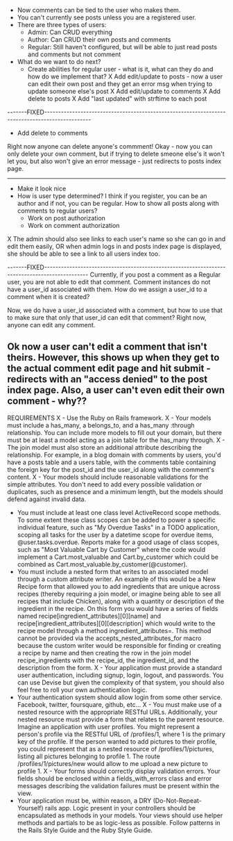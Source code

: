 - Now comments can be tied to the user who makes them.
- You can't currently see posts unless you are a registered user.
- There are three types of users:
  - Admin: Can CRUD everything
  - Author: Can CRUD their own posts and comments
  - Regular: Still haven't configured, but will be able to just read posts and comments but not comment
- What do we want to do next?
  - Create abilities for regular user - what is it, what can they do and how do we implement that?
  X Add edit/update to posts - now a user can edit their own post and they get an error msg when trying to update someone else's post
  X Add edit/update to comments
  X Add delete to posts
  X Add "last updated" with strftime to each post

-------FIXED-----------------------------------------------------------------------------------------------
  - Add delete to comments

  Right now anyone can delete anyone's commment!
  Okay - now you can only delete your own comment, but if trying to delete smeone else's it won't let you, but also won't give an error message - just redirects to posts index page.

-----------------------------------------------------------------------------------------------------------

  - Make it look nice
  - How is user type determined? I think if you register, you can be an author and if not, you can be regular. How to show all posts along with comments to regular users?
    - Work on post authorization
    - Work on comment authorization

X The admin should also see links to each user's name so she can go in and edit them easily, OR when admin logs in and posts index page is displayed, she should be able to see a link to all users index too.


-------FIXED----------------------------------------------------------------------------------------------
Currently, if you post a comment as a Regular user, you are not able to edit that comment. Comment instances do not have a user_id associated with them. How do we assign a user_id to a comment when it is created?

Now, we do have a user_id associated with a comment, but how to use that to make sure that only that user_id can edit that comment? Right now, anyone can edit any comment.

Ok now a user can't edit a comment that isn't theirs. However, this shows up when they get to the actual comment edit page and hit submit - redirects with an "access denied" to the post index page. Also, a user can't even edit their own comment - why??
----------------------------------------------------------------------------------------------------------


REQUIREMENTS
X - Use the Ruby on Rails framework.
X - Your models must include a has_many, a belongs_to, and a has_many :through relationship. You can include more models to fill out your domain, but there must be at least a model acting as a join table for the has_many through.
X - The join model must also store an additional attribute describing the relationship. For example, in a blog domain with comments by users, you'd have a posts table and a users table, with the comments table containing the foreign key for the post_id and the user_id along with the comment's content.
X - Your models should include reasonable validations for the simple attributes. You don't need to add every possible validation or duplicates, such as presence and a minimum length, but the models should defend against invalid data.
- You must include at least one class level ActiveRecord scope methods. To some extent these class scopes can be added to power a specific individual feature, such as "My Overdue Tasks" in a TODO application, scoping all tasks for the user by a datetime scope for overdue items, @user.tasks.overdue. Reports make for a good usage of class scopes, such as "Most Valuable Cart by Customer" where the code would implement a Cart.most_valuable and Cart.by_customer which could be combined as Cart.most_valuable.by_customer(@customer).
- You must include a nested form that writes to an associated model through a custom attribute writer. An example of this would be a New Recipe form that allowed you to add ingredients that are unique across recipes (thereby requiring a join model, or imagine being able to see all recipes that include Chicken), along with a quantity or description of the ingredient in the recipe. On this form you would have a series of fields named recipe[ingredient_attributes][0][name] and recipe[ingredient_attributes][0][description] which would write to the recipe model through a method ingredient_attributes=. This method cannot be provided via the accepts_nested_attributes_for macro because the custom writer would be responsible for finding or creating a recipe by name and then creating the row in the join model recipe_ingredients with the recipe_id, the ingredient_id, and the description from the form.
X - Your application must provide a standard user authentication, including signup, login, logout, and passwords. You can use Devise but given the complexity of that system, you should also feel free to roll your own authentication logic.
- Your authentication system should allow login from some other service. Facebook, twitter, foursquare, github, etc...
X - You must make use of a nested resource with the appropriate RESTful URLs. Additionally, your nested resource must provide a form that relates to the parent resource. Imagine an application with user profiles. You might represent a person's profile via the RESTful URL of /profiles/1, where 1 is the primary key of the profile. If the person wanted to add pictures to their profile, you could represent that as a nested resource of /profiles/1/pictures, listing all pictures belonging to profile 1. The route /profiles/1/pictures/new would allow to me upload a new picture to profile 1.
X - Your forms should correctly display validation errors. Your fields should be enclosed within a fields_with_errors class and error messages describing the validation failures must be present within the view.
- Your application must be, within reason, a DRY (Do-Not-Repeat-Yourself) rails app. Logic present in your controllers should be encapsulated as methods in your models. Your views should use helper methods and partials to be as logic-less as possible. Follow patterns in the Rails Style Guide and the Ruby Style Guide.
